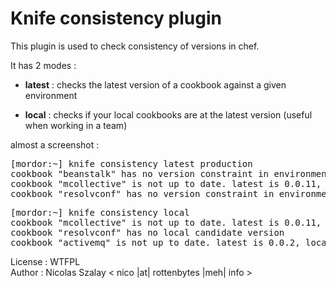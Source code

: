 Knife consistency plugin
==================

This plugin is used to check consistency of versions in chef.

It has 2 modes :

- **latest** : checks the latest version of a cookbook against a given environment

- **local** : checks if your local cookbooks are at the latest version (useful when working in a team)

almost a screenshot :
<pre>
[mordor:~] knife consistency latest production
cookbook "beanstalk" has no version constraint in environment production !
cookbook "mcollective" is not up to date. latest is 0.0.11, production has version 0.0.10
cookbook "resolvconf" has no version constraint in environment production !
</pre>

<pre>
[mordor:~] knife consistency local
cookbook "mcollective" is not up to date. latest is 0.0.11, local version is 0.0.10
cookbook "resolvconf" has no local candidate version
cookbook "activemq" is not up to date. latest is 0.0.2, local version is 0.0.1
</pre>

License : WTFPL</br>
Author : Nicolas Szalay < nico |at| rottenbytes |meh| info >

